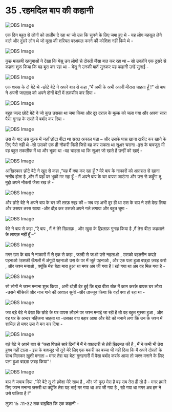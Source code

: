 # 35 .रहमदिल बाप की कहानी 

![OBS Image](https://cdn.door43.org/obs/jpg/360px/obs-en-35-01.jpg)

एक दिन बहुत से लोगों को तालीम दे रहा था जो उस कि सुनने के लिए जमा हुए थे - यह लोग महसूल लेने वाले और दुसरे लोग थे जो मूसा की शरियत परअमल करने की कोशिश नहीं किये थे -   

![OBS Image](https://cdn.door43.org/obs/jpg/360px/obs-en-35-02.jpg)

कुछ मज़हबी रहनुमाओं ने देखा कि येसु उन लोगों से दोस्तों जैसा बात कर रहा था – सो उनहोंने एक दुसरे से कहना शुरू किया कि वह बुरा कर रहा था – येसु ने उनकी बातें सुनकर यह कहानी उन्हें सुनाई -

![OBS Image](https://cdn.door43.org/obs/jpg/360px/obs-en-35-03.jpg)

एक शख्स के दो बेटे थे -छोटे बेटे ने अपने बाप से कहा ,”मैं अभी के अभी अपनी मीरास चाहता हूँ !” सो बाप ने अपनी जाएदाद को अपने दोनों बेटों में तक़सीम कर दिया -

![OBS Image](https://cdn.door43.org/obs/jpg/360px/obs-en-35-04.jpg)

बहुत जल्द छोटे बेटे ने जो कुछ उसका था जमा किया और दूर दराज़ के मुल्क को चला गया और अपना सारा पैसा गुनाह के रास्ते में बर्बाद कर दिया - 

![OBS Image](https://cdn.door43.org/obs/jpg/360px/obs-en-35-05.jpg)

उस के बाद उस मुल्क में जहाँ छोटा बीटा था सख्त अकाल पड़ा – और उसके पास खाना खरीद कर खाने के लिए पैसे नहीं थे -सो उसको एक ही नौकरी मिली जिसे वह कर सकता था सूअर चराना -इस के बावजूद भी वह बहुत तकलीफ में था और भूका था -वह चाहता था कि सूअर जो खाते हैं  उन्हीं को खाएं -

![OBS Image](https://cdn.door43.org/obs/jpg/360px/obs-en-35-06.jpg)

आखिरकार छोटे बेटे ने खुद से कहा ,”यह मैं क्या कर रहा हूँ ? मेरे बाप के नाकारों को अफ़रात से खाना नसीब होता है ,और मैं यहाँ पर भूकों मर रहा हूँ – मैं अपने बाप के घर वापस जाऊंगा और उस से कहूँगा तू मुझे अपने नौकरों जैसा रख ले - 

![OBS Image](https://cdn.door43.org/obs/jpg/360px/obs-en-35-07.jpg)

और छोटे बेटे ने अपने बाप के घर की तरफ़ रुख़ की – जब वह अभी दूर ही था उस के बाप ने उसे देख लिया और उसपर तरस खाया -और दौड़ कर उसको अपने गले लगाया और बहुत चूमा -

![OBS Image](https://cdn.door43.org/obs/jpg/360px/obs-en-35-08.jpg)

बेटे ने बाप से कहा ,”ऐ बाप , मैं ने तेरे खिलाफ़ , और खुदा के ख़िलाफ़ गुनाह किया है ,मैं तेरा बीटा कहलाने के लायक़ नहीं हूँ –“ 

![OBS Image](https://cdn.door43.org/obs/jpg/360px/obs-en-35-09.jpg)

मगर उस के बाप ने नाकारों में से एक से कहा , जल्दी से जाओ उसे नहलाओ , उसको बहतरीन कपड़े पहनाओ !उसकी ऊँगली में अंगूठी पहनाओ उस के पर में जूते पहनाओ , और एक पला हुआ बछड़ा ज़बह करो , और जश्न मनाओ , क्यूंकि मेरा बेटा मारा हुआ था मगर अब जी गया है ! खो गया था अब वह मिल गया है -

![OBS Image](https://cdn.door43.org/obs/jpg/360px/obs-en-35-10.jpg)

सो लोगों ने जश्न मनाना शुरू किया , अभी थोड़ी देर हुई कि बड़ा बीटा खेत में काम करके वापस घर लौटा -उसने मौसिकी और नाच गाने की आवाज़ सुनी -और ताज्जुब किया कि वहाँ क्या हो रहा था - 

![OBS Image](https://cdn.door43.org/obs/jpg/360px/obs-en-35-11.jpg)

जब बड़े बेटे ने देखा कि छोटे के घर वापस लौटने पर जश्न मनाई जा रही है तो वह बहुत गुस्सा हुआ , और वह घर के अन्दर नहिंजना चाहता था -उसका वाप बहार आया और बेटे को मनाने लगा कि उन के जश्न में शामिल हो मगर उस ने मन कर दिया -

![OBS Image](https://cdn.door43.org/obs/jpg/360px/obs-en-35-12.jpg)

बड़े बेटे ने अपने बाप से “कहा पिछले सारे दिनों में मैं ने वफ़ादारी से तेरी ख़िदमत की है , मैं ने कभी भी तेरा हुक्म नहीं टाला - इस के बावजूद भी तूने मेरे लिए एक बकरी का बच्चा भी नहीं दिया कि मैं अपने दोस्तों के साथ मिलकर ख़ुशी मनाता – मगर तेरा यह बेटा गुनहगारी में पैसा बर्बाद करके आया तो जश्न मनाने के लिए पला हुआ बछड़ा ज़बह किया” !  

![OBS Image](https://cdn.door43.org/obs/jpg/360px/obs-en-35-13.jpg)

बाप ने जवाब दिया ,”मेरे बेटे तू तो हमेशा मेरे साथ है , और जो कुछ मेरा है वह सब तेरा ही तो है - मगर हमारे लिए जश्न मनाना ज़रूरी था क्यूंकि तेरा यह भाई मर गया था अब जी गया है , खो गया था मगर अब  हम ने उसे पालिया है !” 

लुका 15 :11-32 तक बाइबिल कि एक कहानी -

